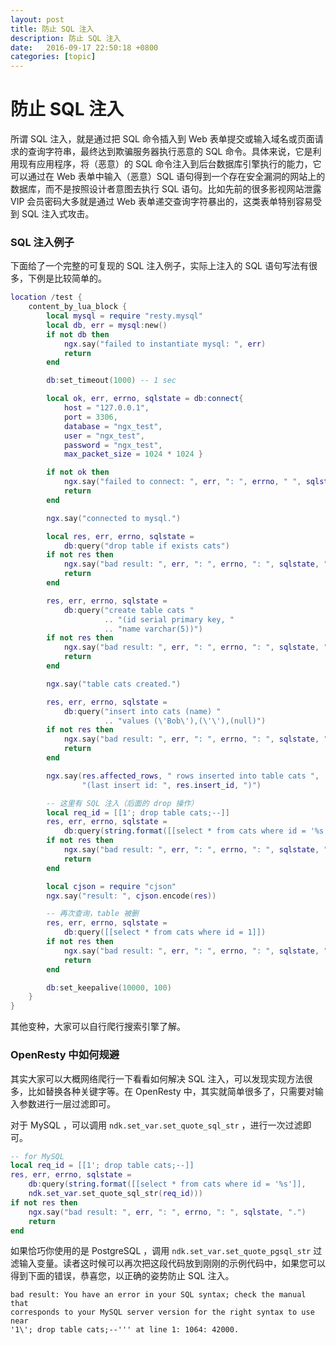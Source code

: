 ```yaml
---
layout: post
title: 防止 SQL 注入
description: 防止 SQL 注入
date:   2016-09-17 22:50:18 +0800 
categories: [topic]
---
```

# 防止 SQL 注入

所谓 SQL 注入，就是通过把 SQL 命令插入到 Web 表单提交或输入域名或页面请求的查询字符串，最终达到欺骗服务器执行恶意的 SQL 命令。具体来说，它是利用现有应用程序，将（恶意）的 SQL 命令注入到后台数据库引擎执行的能力，它可以通过在 Web 表单中输入（恶意）SQL 语句得到一个存在安全漏洞的网站上的数据库，而不是按照设计者意图去执行 SQL 语句。比如先前的很多影视网站泄露 VIP 会员密码大多就是通过 Web 表单递交查询字符暴出的，这类表单特别容易受到 SQL 注入式攻击。

### SQL 注入例子

下面给了一个完整的可复现的 SQL 注入例子，实际上注入的 SQL 语句写法有很多，下例是比较简单的。

```lua
location /test {
    content_by_lua_block {
        local mysql = require "resty.mysql"
        local db, err = mysql:new()
        if not db then
            ngx.say("failed to instantiate mysql: ", err)
            return
        end

        db:set_timeout(1000) -- 1 sec

        local ok, err, errno, sqlstate = db:connect{
            host = "127.0.0.1",
            port = 3306,
            database = "ngx_test",
            user = "ngx_test",
            password = "ngx_test",
            max_packet_size = 1024 * 1024 }

        if not ok then
            ngx.say("failed to connect: ", err, ": ", errno, " ", sqlstate)
            return
        end

        ngx.say("connected to mysql.")

        local res, err, errno, sqlstate =
            db:query("drop table if exists cats")
        if not res then
            ngx.say("bad result: ", err, ": ", errno, ": ", sqlstate, ".")
            return
        end

        res, err, errno, sqlstate =
            db:query("create table cats "
                     .. "(id serial primary key, "
                     .. "name varchar(5))")
        if not res then
            ngx.say("bad result: ", err, ": ", errno, ": ", sqlstate, ".")
            return
        end

        ngx.say("table cats created.")

        res, err, errno, sqlstate =
            db:query("insert into cats (name) "
                     .. "values (\'Bob\'),(\'\'),(null)")
        if not res then
            ngx.say("bad result: ", err, ": ", errno, ": ", sqlstate, ".")
            return
        end

        ngx.say(res.affected_rows, " rows inserted into table cats ",
                "(last insert id: ", res.insert_id, ")")

        -- 这里有 SQL 注入（后面的 drop 操作）
        local req_id = [[1'; drop table cats;--]]
        res, err, errno, sqlstate =
            db:query(string.format([[select * from cats where id = '%s']], req_id))
        if not res then
            ngx.say("bad result: ", err, ": ", errno, ": ", sqlstate, ".")
            return
        end

        local cjson = require "cjson"
        ngx.say("result: ", cjson.encode(res))

        -- 再次查询，table 被删
        res, err, errno, sqlstate =
            db:query([[select * from cats where id = 1]])
        if not res then
            ngx.say("bad result: ", err, ": ", errno, ": ", sqlstate, ".")
            return
        end

        db:set_keepalive(10000, 100)
    }
}
```

其他变种，大家可以自行爬行搜索引擎了解。

### OpenResty 中如何规避

其实大家可以大概网络爬行一下看看如何解决 SQL 注入，可以发现实现方法很多，比如替换各种关键字等。在 OpenResty 中，其实就简单很多了，只需要对输入参数进行一层过滤即可。

对于 MySQL ，可以调用 `ndk.set_var.set_quote_sql_str` ，进行一次过滤即可。

```lua
-- for MySQL
local req_id = [[1'; drop table cats;--]]
res, err, errno, sqlstate =
    db:query(string.format([[select * from cats where id = '%s']],
    ndk.set_var.set_quote_sql_str(req_id)))
if not res then
    ngx.say("bad result: ", err, ": ", errno, ": ", sqlstate, ".")
    return
end
```

如果恰巧你使用的是 PostgreSQL ，调用 `ndk.set_var.set_quote_pgsql_str` 过滤输入变量。读者这时候可以再次把这段代码放到刚刚的示例代码中，如果您可以得到下面的错误，恭喜您，以正确的姿势防止 SQL 注入。

    bad result: You have an error in your SQL syntax; check the manual that
    corresponds to your MySQL server version for the right syntax to use near
    '1\'; drop table cats;--''' at line 1: 1064: 42000.